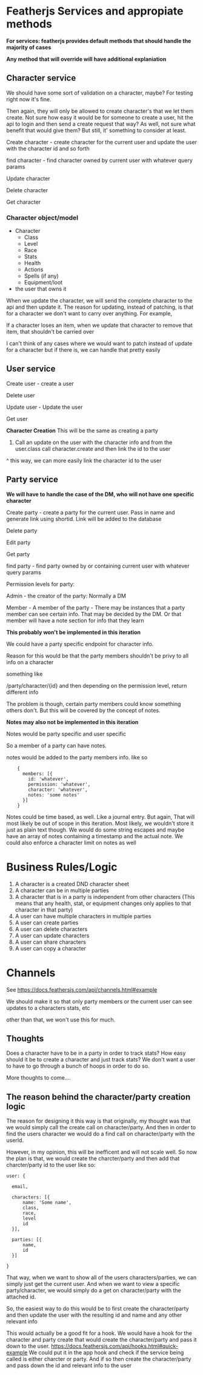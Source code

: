 # Featherjs Services and appropiate methods

**For services: featherjs provides default methods that should handle the majority of cases**

**Any method that will override will have additional explaniation**

## Character service

We should have some sort of validation on a character, maybe?
For testing right now it's fine.

Then again, they will only be allowed to create character's that we let them create. Not sure how easy it would be for someone to create a user, hit the api to login and then send a create request that way? As well, not sure what benefit that would give them? But still, it' something to consider at least.


Create character - create character for the current user and update the user with the character id and so forth

find character - find character owned by current user with whatever query params

Update character

Delete character

Get character

### Character object/model
* Character
  * Class
  * Level
  * Race
  * Stats
  * Health
  * Actions
  * Spells (if any)
  * Equipment/loot
* the user that owns it

When we update the character, we will send the complete character to the api and then update it. The reason for updating, instead of patching, is that for a character we don't want to carry over anything.
For example,

If a character loses an item, when we update that character to remove that item, that shouldn't be carried over

I can't think of any cases where we would want to patch instead of update for a character but if there is, we can handle that pretty easily

## User service
Create user - create a user

Delete user

Update user - Update the user

Get user

**Character Creation**
This will be the same as creating a party

1. Call an update on the user with the character info and from the user.class call character.create and then link the id to the user

^ this way, we can more easily link the character id to the user

## Party service

**We will have to handle the case of the DM, who will not have one specific character**

Create party - create a party for the current user. Pass in name and generate link using shortid. Link will be added to the database

Delete party

Edit party

Get party

find party - find party owned by or containing current user with whatever query params

Permission levels for party:

Admin - the creator of the party: Normally a DM

Member - A member of the party - There may be instances that a party member can see certain info. That may be decided by the DM. Or that member will have a note section for info that they learn

**This probably won't be implemented in this iteration**

We could have a party specific endpoint for character info.

Reason for this would be that the party members shouldn't be privy to all info on a character

something like

/party/character/{id} and then depending on the permission level, return different info

The problem is though, certain party members could know something others don't. But this will be covered by the concept of notes.

**Notes may also not be implemented in this iteration**

Notes would be party specific and user specific

So a member of a party can have notes.

notes would be added to the party members info. like so

        {
          members: [{
            id: 'whatever',
            permission: 'whatever',
            character: 'whatever',
            notes: 'some notes'
          }]
        }
 Notes could be time based, as well. Like a journal entry. But again, That will most likely be out of scope in this iteration. Most likely, we wouldn't store it just as plain text though. We would do some string escapes and maybe have an array of notes containing a timestamp and the actual note. We could also enforce a character limit on notes as well
 
# Business Rules/Logic

1. A character is a created DND character sheet
2. A character can be in multiple parties
3. A character that is in a party is independent from other characters (This means that any health, stat, or equipment changes only applies to that character in that party)
4. A user can have multiple characters in multiple parties
5. A user can create parties
6. A user can delete characters
7. A user can update characters
8. A user can share characters
9. A user can copy a character

# Channels
See https://docs.feathersjs.com/api/channels.html#example

We should make it so that only party members or the current user can see updates to a characters stats, etc

other than that, we won't use this for much.
## Thoughts

Does a character have to be in a party in order to track stats?
How easy should it be to create a character and just track stats? We don't want a user to have to go through a bunch of hoops in order to do so.

More thoughts to come....

## The reason behind the character/party creation logic 

The reason for designing it this way is that originally, my thought was that we would simply call the create call on character/party. 
And then in order to find the users character we would do a find call on character/party with the userId.

However, in my opinion, this will be inefficent and will not scale well. So now the plan is that, we would create the charcter/party and then add that charcter/party id
to the user like so:

    user: {

      email,

      characters: [{
          name: 'Some name',
          class,
          race,
          level
          id    
      }],

      parties: [{
          name,
          id
      }]

    }

That way, when we want to show all of the users characters/parties, we can simply just get the current user. And when we want to view a specific party/character, we would simply
do a get on character/party with the attached id.

So, the easiest way to do this would be to first create the character/party and then update the user with the resulting id and name and any other relevant info

This would actually be a good fit for a hook. We would have a hook for the character and party create that would create the character/party and pass it down to the user. 
https://docs.feathersjs.com/api/hooks.html#quick-example
We could put it in the app hook and check if the service being called is either charcter or party. And if so then create the character/party and pass down the id and relevant info to the user
